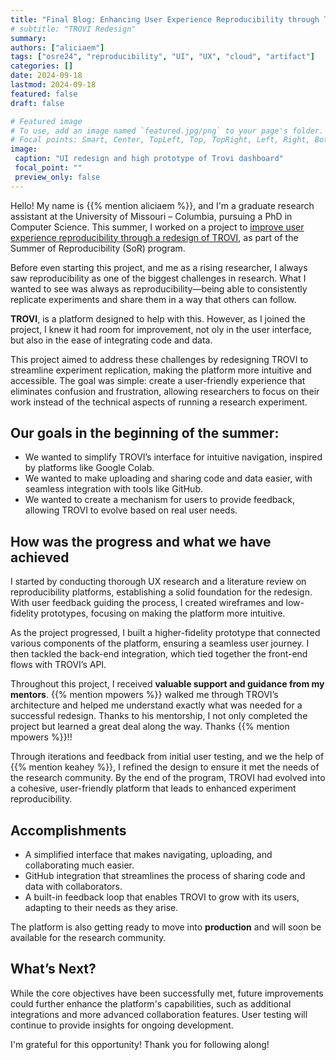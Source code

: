 ```yaml
---
title: "Final Blog: Enhancing User Experience Reproducibility through TROVI Redesign"
# subtitle: "TROVI Redesign"
summary:
authors: ["aliciaem"]
tags: ["osre24", "reproducibility", "UI", "UX", "cloud", "artifact"]
categories: []
date: 2024-09-18
lastmod: 2024-09-18
featured: false
draft: false

# Featured image
# To use, add an image named `featured.jpg/png` to your page's folder.
# Focal points: Smart, Center, TopLeft, Top, TopRight, Left, Right, BottomLeft, Bottom, BottomRight.
image:
 caption: "UI redesign and high prototype of Trovi dashboard"
 focal_point: ""
 preview_only: false
---
```


Hello! My name is {{% mention aliciaem %}}, and I'm a graduate research assistant at the University of Missouri – Columbia, pursuing a PhD in Computer Science. This summer, I worked on a project to [improve user experience reproducibility through a redesign of TROVI](/project/osre24/uchicago/trovi/), as part of the Summer of Reproducibility (SoR) program. 

Before even starting this project, and me as a rising researcher, I always saw reproducibility as one of the biggest challenges in research. What I wanted to see was always as reproducibility—being able to consistently replicate experiments and share them in a way that others can follow. 

**TROVI**, is a platform designed to help with this. However, as I joined the project, I knew it had room for improvement, not oly in the user interface, but also in the ease of integrating code and data.

This project aimed to address these challenges by redesigning TROVI to streamline experiment replication, making the platform more intuitive and accessible. The goal was simple: create a user-friendly experience that eliminates confusion and frustration, allowing researchers to focus on their work instead of the technical aspects of running a research experiment.

## Our goals in the beginning of the summer: 

- We wanted to simplify TROVI’s interface for intuitive navigation, inspired by platforms like Google Colab.
- We wanted to make uploading and sharing code and data easier, with seamless integration with tools like GitHub.
- We wanted to create a mechanism for users to provide feedback, allowing TROVI to evolve based on real user needs.

## How was the progress and what we have achieved

I started by conducting thorough UX research and a literature review on reproducibility platforms, establishing a solid foundation for the redesign. With user feedback guiding the process, I created wireframes and low-fidelity prototypes, focusing on making the platform more intuitive.

As the project progressed, I built a higher-fidelity prototype that connected various components of the platform, ensuring a seamless user journey. I then tackled the back-end integration, which tied together the front-end flows with TROVI’s API.

Throughout this project, I received **valuable support and guidance from my mentors**. {{% mention mpowers %}} walked me through TROVI’s architecture and helped me understand exactly what was needed for a successful redesign. Thanks to his mentorship, I not only completed the project but learned a great deal along the way. Thanks {{% mention mpowers %}}!! 

Through iterations and feedback from initial user testing, and we the help of {{% mention keahey %}}, I refined the design to ensure it met the needs of the research community. By the end of the program, TROVI had evolved into a cohesive, user-friendly platform that leads to enhanced experiment reproducibility.

## Accomplishments

- A simplified interface that makes navigating, uploading, and collaborating much easier.
- GitHub integration that streamlines the process of sharing code and data with collaborators.
- A built-in feedback loop that enables TROVI to grow with its users, adapting to their needs as they arise.

The platform is also getting ready to move into **production** and will soon be available for the research community.

## What’s Next?

While the core objectives have been successfully met, future improvements could further enhance the platform's capabilities, such as additional integrations and more advanced collaboration features. User testing will continue to provide insights for ongoing development.

I'm grateful for this opportunity! Thank you for following along!

